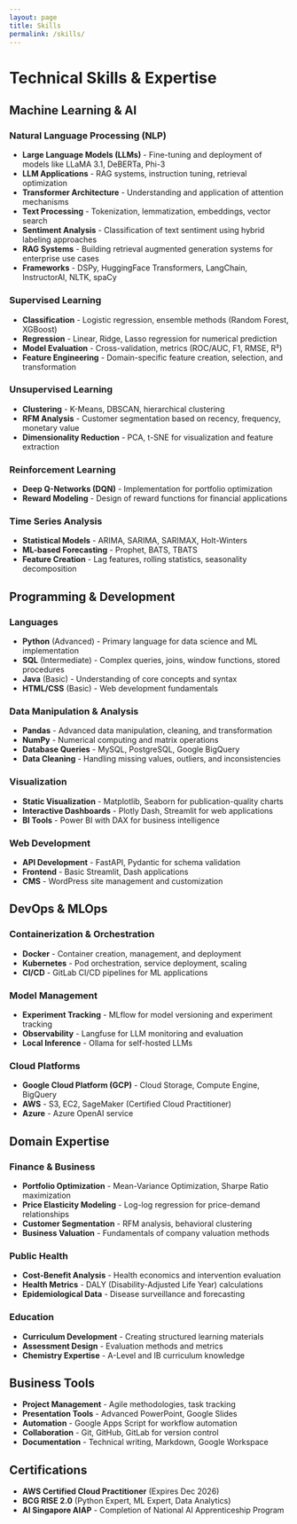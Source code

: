```yaml
---
layout: page
title: Skills
permalink: /skills/
---
```


# Technical Skills & Expertise

## Machine Learning & AI

### Natural Language Processing (NLP)
- **Large Language Models (LLMs)** - Fine-tuning and deployment of models like LLaMA 3.1, DeBERTa, Phi-3
- **LLM Applications** - RAG systems, instruction tuning, retrieval optimization
- **Transformer Architecture** - Understanding and application of attention mechanisms
- **Text Processing** - Tokenization, lemmatization, embeddings, vector search
- **Sentiment Analysis** - Classification of text sentiment using hybrid labeling approaches
- **RAG Systems** - Building retrieval augmented generation systems for enterprise use cases
- **Frameworks** - DSPy, HuggingFace Transformers, LangChain, InstructorAI, NLTK, spaCy

### Supervised Learning
- **Classification** - Logistic regression, ensemble methods (Random Forest, XGBoost)
- **Regression** - Linear, Ridge, Lasso regression for numerical prediction
- **Model Evaluation** - Cross-validation, metrics (ROC/AUC, F1, RMSE, R²)
- **Feature Engineering** - Domain-specific feature creation, selection, and transformation

### Unsupervised Learning
- **Clustering** - K-Means, DBSCAN, hierarchical clustering
- **RFM Analysis** - Customer segmentation based on recency, frequency, monetary value
- **Dimensionality Reduction** - PCA, t-SNE for visualization and feature extraction

### Reinforcement Learning
- **Deep Q-Networks (DQN)** - Implementation for portfolio optimization
- **Reward Modeling** - Design of reward functions for financial applications

### Time Series Analysis
- **Statistical Models** - ARIMA, SARIMA, SARIMAX, Holt-Winters
- **ML-based Forecasting** - Prophet, BATS, TBATS
- **Feature Creation** - Lag features, rolling statistics, seasonality decomposition

## Programming & Development

### Languages
- **Python** (Advanced) - Primary language for data science and ML implementation
- **SQL** (Intermediate) - Complex queries, joins, window functions, stored procedures
- **Java** (Basic) - Understanding of core concepts and syntax
- **HTML/CSS** (Basic) - Web development fundamentals

### Data Manipulation & Analysis
- **Pandas** - Advanced data manipulation, cleaning, and transformation
- **NumPy** - Numerical computing and matrix operations
- **Database Queries** - MySQL, PostgreSQL, Google BigQuery
- **Data Cleaning** - Handling missing values, outliers, and inconsistencies

### Visualization
- **Static Visualization** - Matplotlib, Seaborn for publication-quality charts
- **Interactive Dashboards** - Plotly Dash, Streamlit for web applications
- **BI Tools** - Power BI with DAX for business intelligence

### Web Development
- **API Development** - FastAPI, Pydantic for schema validation
- **Frontend** - Basic Streamlit, Dash applications
- **CMS** - WordPress site management and customization

## DevOps & MLOps

### Containerization & Orchestration
- **Docker** - Container creation, management, and deployment
- **Kubernetes** - Pod orchestration, service deployment, scaling
- **CI/CD** - GitLab CI/CD pipelines for ML applications

### Model Management
- **Experiment Tracking** - MLflow for model versioning and experiment tracking
- **Observability** - Langfuse for LLM monitoring and evaluation
- **Local Inference** - Ollama for self-hosted LLMs

### Cloud Platforms
- **Google Cloud Platform (GCP)** - Cloud Storage, Compute Engine, BigQuery
- **AWS** - S3, EC2, SageMaker (Certified Cloud Practitioner)
- **Azure** - Azure OpenAI service

## Domain Expertise

### Finance & Business
- **Portfolio Optimization** - Mean-Variance Optimization, Sharpe Ratio maximization
- **Price Elasticity Modeling** - Log-log regression for price-demand relationships
- **Customer Segmentation** - RFM analysis, behavioral clustering
- **Business Valuation** - Fundamentals of company valuation methods

### Public Health
- **Cost-Benefit Analysis** - Health economics and intervention evaluation
- **Health Metrics** - DALY (Disability-Adjusted Life Year) calculations
- **Epidemiological Data** - Disease surveillance and forecasting

### Education
- **Curriculum Development** - Creating structured learning materials
- **Assessment Design** - Evaluation methods and metrics
- **Chemistry Expertise** - A-Level and IB curriculum knowledge

## Business Tools

- **Project Management** - Agile methodologies, task tracking
- **Presentation Tools** - Advanced PowerPoint, Google Slides
- **Automation** - Google Apps Script for workflow automation
- **Collaboration** - Git, GitHub, GitLab for version control
- **Documentation** - Technical writing, Markdown, Google Workspace

## Certifications

- **AWS Certified Cloud Practitioner** (Expires Dec 2026)
- **BCG RISE 2.0** (Python Expert, ML Expert, Data Analytics)
- **AI Singapore AIAP** - Completion of National AI Apprenticeship Program
